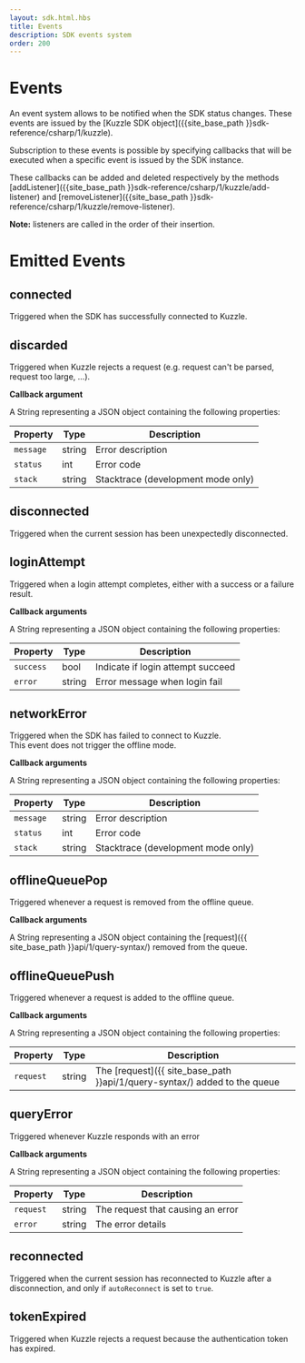 ```yaml
---
layout: sdk.html.hbs
title: Events
description: SDK events system
order: 200
---
```


# Events

An event system allows to be notified when the SDK status changes. These events are issued by the [Kuzzle SDK object]({{site_base_path }}sdk-reference/csharp/1/kuzzle).

Subscription to these events is possible by specifying callbacks that will be executed when a specific event is issued by the SDK instance.  

These callbacks can be added and deleted respectively by the methods [addListener]({{site_base_path }}sdk-reference/csharp/1/kuzzle/add-listener) and [removeListener]({{site_base_path }}sdk-reference/csharp/1/kuzzle/remove-listener).

**Note:** listeners are called in the order of their insertion.

# Emitted Events

## connected

Triggered when the SDK has successfully connected to Kuzzle.

## discarded

Triggered when Kuzzle rejects a request (e.g. request can't be parsed, request too large, ...).

**Callback argument**

A String representing a JSON object containing the following properties:

| Property   | Type    | Description       |
| ---------- | ------- | ----------------- |
| `message` | string | Error description |
| `status` | int | Error code |
| `stack` | string | Stacktrace (development mode only) |

## disconnected

Triggered when the current session has been unexpectedly disconnected.

## loginAttempt

Triggered when a login attempt completes, either with a success or a failure result.

**Callback arguments**

A String representing a JSON object containing the following properties:

| Property   | Type    | Description       |
| ---------- | ------- | ----------------- |
| `success` | bool | Indicate if login attempt succeed |
| `error` | string | Error message when login fail |

## networkError

Triggered when the SDK has failed to connect to Kuzzle.  
This event does not trigger the offline mode.  

**Callback arguments**

A String representing a JSON object containing the following properties:

| Property   | Type    | Description       |
| ---------- | ------- | ----------------- |
| `message` | string | Error description |
| `status` | int | Error code |
| `stack` | string | Stacktrace (development mode only) |

## offlineQueuePop

Triggered whenever a request is removed from the offline queue.

**Callback arguments**

A String representing a JSON object containing the [request]({{ site_base_path }}api/1/query-syntax/) removed from the queue.

## offlineQueuePush

Triggered whenever a request is added to the offline queue.

**Callback arguments**

A String representing a JSON object containing the following properties:

| Property   | Type    | Description       |
| ---------- | ------- | ----------------- |
| `request` | string | The [request]({{ site_base_path }}api/1/query-syntax/) added to the queue |    

## queryError

Triggered whenever Kuzzle responds with an error

**Callback arguments**

A String representing a JSON object containing the following properties:

| Property   | Type    | Description       |
| ---------- | ------- | ----------------- |
| `request` | string | The request that causing an error |    
| `error` | string | The error details |    

## reconnected

Triggered when the current session has reconnected to Kuzzle after a disconnection, and only if ``autoReconnect`` is set to ``true``.

## tokenExpired

Triggered when Kuzzle rejects a request because the authentication token has expired.
